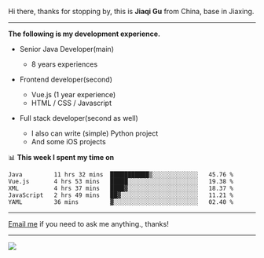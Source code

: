 Hi there, thanks for stopping by, this is **Jiaqi Gu** from China, base in Jiaxing.

---

**The following is my development experience.**

- Senior Java Developer(main)
  - 8 years experiences

- Frontend developer(second)
  - Vue.js (1 year experience)
  - HTML / CSS / Javascript
  
- Full stack developer(second as well)
  - I also can write (simple) Python project
  - And some iOS projects

📊 **This week I spent my time on**
<!--START_SECTION:waka-->
```text
Java         11 hrs 32 mins  ███████████▒░░░░░░░░░░░░░   45.76 % 
Vue.js       4 hrs 53 mins   █████░░░░░░░░░░░░░░░░░░░░   19.38 % 
XML          4 hrs 37 mins   ████▓░░░░░░░░░░░░░░░░░░░░   18.37 % 
JavaScript   2 hrs 49 mins   ██▓░░░░░░░░░░░░░░░░░░░░░░   11.21 % 
YAML         36 mins         ▓░░░░░░░░░░░░░░░░░░░░░░░░   02.40 % 
```
<!--END_SECTION:waka-->

---

[Email me](mailto:droidqw@gmail.com?subject=Hiring_from_GitHub) if you need to ask me anything., thanks!

---

![]( https://visitor-badge.glitch.me/badge?page_id=githubgujiaqi)
